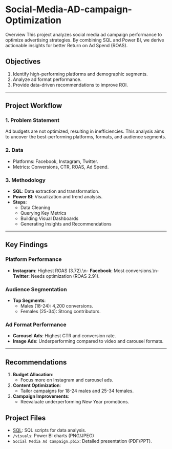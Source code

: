 # Social-Media-AD-campaign-Optimization
Overview
This project analyzes social media ad campaign performance to optimize advertising strategies. By combining SQL and Power BI, we derive actionable insights for better Return on Ad Spend (ROAS).

## Objectives
1. Identify high-performing platforms and demographic segments.
2. Analyze ad format performance.
3. Provide data-driven recommendations to improve ROI.

---

## Project Workflow
### 1. Problem Statement
Ad budgets are not optimized, resulting in inefficiencies. This analysis aims to uncover the best-performing platforms, formats, and audience segments.

### 2. Data
- Platforms: Facebook, Instagram, Twitter.
- Metrics: Conversions, CTR, ROAS, Ad Spend.

### 3. Methodology
- **SQL**: Data extraction and transformation.
- **Power BI**: Visualization and trend analysis.
- **Steps**:
  - Data Cleaning
  - Querying Key Metrics
  - Building Visual Dashboards
  - Generating Insights and Recommendations

---

## Key Findings
### Platform Performance
- **Instagram**: Highest ROAS (3.72).\n- **Facebook**: Most conversions.\n- **Twitter**: Needs optimization (ROAS 2.91).

### Audience Segmentation
- **Top Segments**:
  - Males (18-24): 4,200 conversions.
  - Females (25-34): Strong contributors.

### Ad Format Performance
- **Carousel Ads**: Highest CTR and conversion rate.
- **Image Ads**: Underperforming compared to video and carousel formats.

---

## Recommendations
1. **Budget Allocation**:
   - Focus more on Instagram and carousel ads.
2. **Content Optimization**:
   - Tailor campaigns for 18-24 males and 25-34 females.
3. **Campaign Improvements**:
   - Reevaluate underperforming New Year promotions.
## Project Files
- [SQL](https://raw.githubusercontent.com/omkar-247/Social-Media-AD-campaign-Optimization/refs/heads/main/SQL%20Query.sql): SQL scripts for data analysis.
- `/visuals`: Power BI charts (PNG/JPEG)
- `Social Media Ad Campaign.pbix`: Detailed presentation (PDF/PPT).
